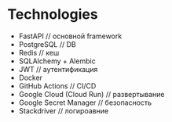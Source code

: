 # Technologies
* FastAPI // основной framework
* PostgreSQL // DB
* Redis // кеш
* SQLAlchemy + Alembic
* JWT // аутентификация
* Docker
* GitHub Actions // CI/CD
* Google Cloud (Cloud Run) // развертывание
* Google Secret Manager // безопасность
* Stackdriver // логироавние

